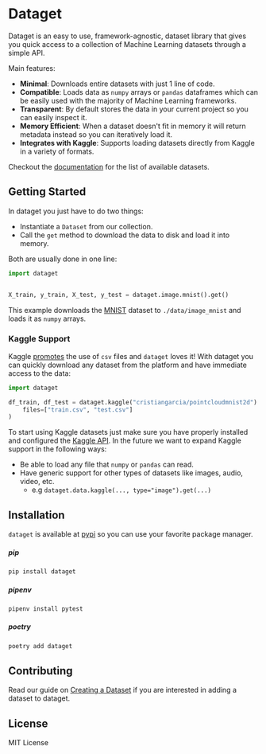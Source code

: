# Dataget

Dataget is an easy to use, framework-agnostic, dataset library that gives you quick access to a collection of Machine Learning datasets through a simple API.

Main features:

* **Minimal**: Downloads entire datasets with just 1 line of code.
* **Compatible**: Loads data as `numpy` arrays or `pandas` dataframes which can be easily used with the majority of Machine Learning frameworks.
* **Transparent**: By default stores the data in your current project so you can easily inspect it.
* **Memory Efficient**: When a dataset doesn't fit in memory it will return metadata instead so you can iteratively load it.
* **Integrates with Kaggle**: Supports loading datasets directly from Kaggle in a variety of formats.

Checkout the [documentation](https://cgarciae.github.io/dataget/) for the list of available datasets.

## Getting Started

In dataget you just have to do two things:

* Instantiate a `Dataset` from our collection.
* Call the `get` method to download the data to disk and load it into memory.

Both are usually done in one line:

```python
import dataget


X_train, y_train, X_test, y_test = dataget.image.mnist().get()
```

This example downloads the [MNIST](http://yann.lecun.com/exdb/mnist/) dataset to `./data/image_mnist` and loads it as `numpy` arrays.

### Kaggle Support

Kaggle [promotes](https://www.kaggle.com/docs/datasets#supported-file-types) the use of `csv` files and `dataget` loves it! With dataget you can quickly download any dataset from the platform and have immediate access to the data:

```python
import dataget

df_train, df_test = dataget.kaggle("cristiangarcia/pointcloudmnist2d").get(
    files=["train.csv", "test.csv"]
)
```
To start using Kaggle datasets just make sure you have properly installed and configured the [Kaggle API](https://github.com/Kaggle/kaggle-api). In the future we want to expand Kaggle support in the following ways:

* Be able to load any file that `numpy` or `pandas` can read.
* Have generic support for other types of datasets like images, audio, video, etc. 
    * e.g `dataget.data.kaggle(..., type="image").get(...)`


## Installation

`dataget` is available at [pypi](https://pypi.org/) so you can use your favorite package manager.

##### pip
```bash
pip install dataget
```

##### pipenv
```bash
pipenv install pytest
```
##### poetry
```bash
poetry add dataget
```

## Contributing

Read our guide on [Creating a Dataset](https://cgarciae.github.io/dataget/dataset/) if you are interested in adding a dataset to dataget.

## License
MIT License
